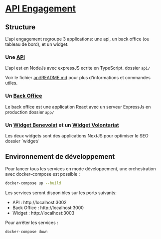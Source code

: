 # [API Engagement](https://api-engagement.beta.gouv.fr)

## Structure

L'api engagement regroupe 3 applications: une api, un back office (ou tableau de bord), et un widget.

### Une [API](https://api.api-engagement.beta.gouv.fr)

L'api est en NodeJs avec expressJS ecrite en TypeScript.
dossier `api/`

Voir le fichier [api/README.md](api/README.md) pour plus d'informations et commandes utiles.

### Un [Back Office](https://app.api-engagement.beta.gouv.fr)

Le back office est une application React avec un serveur ExpressJs en production
dossier `app/`

### Un [Widget Benevolat](https://mission.api-engagement.beta.gouv.fr) et un [Widget Volontariat](https://sc.api-engagement.beta.gouv.fr)

Les deux widgets sont des applications NextJS pour optimiser le SEO
dossier `widget/

## Environnement de développement

Pour lancer tous les services en mode développement, une orchestration avec docker-compose est possible :

```bash
docker-compose up --build
```

Les services seront disponibles sur les ports suivants:

- API : http://localhost:3002
- Back Office : http://localhost:3000
- Widget : http://localhost:3003

Pour arrêter les services :

```bash
docker-compose down
```
